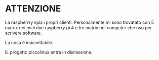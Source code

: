 # ATTENZIONE
La raspberrry spia i propri clienti.
Personalmente mi sono trovatato con 5 matrix nei miei due raspberry pi 4 e tre matrix nel computer che uso per scrivere software.

La cosa è inaccettabile.

IL progetto piccolinux entra in dismissione.
